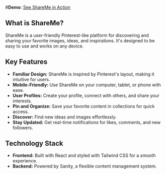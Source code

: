 #**Demo**: [See ShareMe in Action](https://drive.google.com/file/d/1kDJfwODnq2Wo-x3msc2cQMmdUHvHIoBg/view?usp=sharing)
## What is ShareMe?

ShareMe is a user-friendly Pinterest-like platform for discovering and sharing your favorite images, ideas, and inspirations. It's designed to be easy to use and works on any device.

## Key Features

- **Familiar Design:** ShareMe is inspired by Pinterest's layout, making it intuitive for users.
- **Mobile-Friendly:** Use ShareMe on your computer, tablet, or phone with ease.
- **User Profiles:** Create your profile, connect with others, and share your interests.
- **Pin and Organize:** Save your favorite content in collections for quick access.
- **Discover:** Find new ideas and images effortlessly.
- **Stay Updated:** Get real-time notifications for likes, comments, and new followers.

## Technology Stack

- **Frontend:** Built with React and styled with Tailwind CSS for a smooth experience.
- **Backend:** Powered by Sanity, a flexible content management system.
